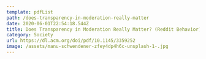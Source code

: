 ```yaml
---
template: pdfList
path: /does-transparency-in-moderation-really-matter
date: 2020-06-01T22:54:18.544Z
title: Does Transparency in Moderation Really Matter? (Reddit Behavior)
category: Society
url: https://dl.acm.org/doi/pdf/10.1145/3359252
image: /assets/manu-schwendener-zfey4dp4h6c-unsplash-1-.jpg
---
```

